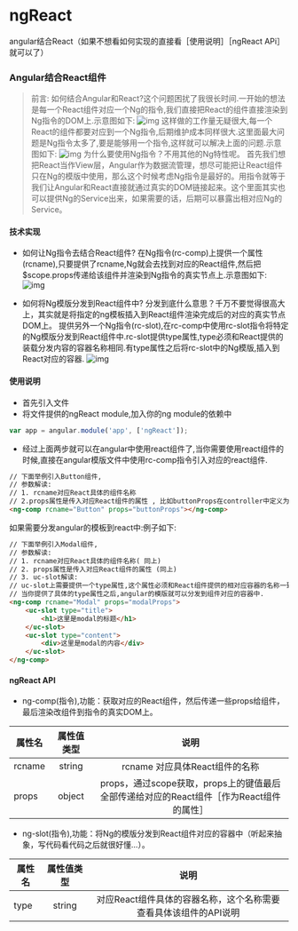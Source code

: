 # ngReact
angular结合React（如果不想看如何实现的直接看［使用说明］［ngReact APi］就可以了）
###  Angular结合React组件
>  前言: 如何结合Angular和React?这个问题困扰了我很长时间.一开始的想法是每一个React组件对应一个Ng的指令,我们直接把React的组件直接渲染到Ng指令的DOM上.示意图如下:
![img](http://chuantu.biz/t5/23/1469624737x3738746535.jpg)
这样做的工作量无疑很大,每一个React的组件都要对应到一个Ng指令,后期维护成本同样很大.这里面最大问题是Ng指令太多了,要是能够用一个指令,这样就可以解决上面的问题.示意图如下:
![img](http://chuantu.biz/t5/23/1469624946x3738746535.jpg)
为什么要使用Ng指令？不用其他的Ng特性呢。
首先我们想把React当作View层，Angular作为数据流管理，想尽可能把让React组件只在Ng的模版中使用，那么这个时候考虑Ng指令是最好的。用指令就等于我们让Angular和React直接就通过真实的DOM链接起来。这个里面其实也可以提供Ng的Service出来，如果需要的话，后期可以暴露出相对应Ng的Service。


####  技术实现
*  如何让Ng指令去结合React组件?
在Ng指令(rc-comp)上提供一个属性(rcname),只要提供了rcname,Ng就会去找到对应的React组件,然后把$scope.props传递给该组件并渲染到Ng指令的真实节点上.示意图如下:
![img](http://chuantu.biz/t5/23/1469625991x3738746535.jpg)

*  如何将Ng模版分发到React组件中?
分发到底什么意思？千万不要觉得很高大上，其实就是将指定的ng模板插入到React组件渲染完成后的对应的真实节点DOM上。
提供另外一个Ng指令(rc-slot),在rc-comp中使用rc-slot指令将特定的Ng模版分发到React组件中.rc-slot提供type属性,type必须和React提供的装载分发内容的容器名称相同.有type属性之后将rc-slot中的Ng模版,插入到React对应的容器.
![img](http://chuantu.biz/t5/23/1469629289x3738746595.png)

####  使用说明
*   首先引入文件
*   将文件提供的ngReact module,加入你的ng module的依赖中
```js
var app = angular.module('app', ['ngReact']);
```
*   经过上面两步就可以在angular中使用react组件了,当你需要使用react组件的时候,直接在angular模版文件中使用rc-comp指令引入对应的react组件.
```html
// 下面举例引入Button组件,
// 参数解读:
// 1. rcname对应React具体的组件名称
// 2.props属性是传入对应React组件的属性 , 比如buttonProps在controller中定义为: {type: 'primary', handleClick: function(){...}};那么对应传入组件的属性是type 和handleClick
<ng-comp rcname="Button" props="buttonProps"></ng-comp>
```
如果需要分发angular的模板到react中:例子如下:
```html
// 下面举例引入Modal组件,
// 参数解读:
// 1. rcname对应React具体的组件名称( 同上)
// 2. props属性是传入对应React组件的属性 (同上)
// 3. uc-slot解读:
// uc-slot上需要提供一个type属性,这个属性必须和React组件提供的相对应容器的名称一致(这里容器名称会在React组件的API中说明,当你使用具体React组件的时候,一定要仔细查看对应的API)
// 当你提供了具体的type属性之后,angular的模版就可以分发到组件对应的容器中.
<ng-comp rcname="Modal" props="modalProps">
    <uc-slot type="title">
        <h1>这里是modal的标题</h1>
    </uc-slot>
    <uc-slot type="content">
        <div>这里是modal的内容</div>
    </uc-slot>
</ng-comp>
```

####   ngReact API
*   ng-comp(指令),功能：获取对应的React组件，然后传递一些props给组件，最后渲染改组件到指令的真实DOM上。

| 属性名        | 属性值类型    | 说明                           |
| ------------- |:-------------:| :-----------------------------:|
| rcname        | string        | rcname 对应具体React组件的名称 |
| props         | object        | props，通过scope获取，props上的键值最后全部传递给对应的React组件［作为React组件的属性］|

*   ng-slot(指令),功能：将Ng的模版分发到React组件对应的容器中（听起来抽象，写代码看代码之后就很好懂...）。

| 属性名        | 属性值类型    | 说明                           |
| ------------- |:-------------:| :-----------------------------:|
| type          | string        | 对应React组件具体的容器名称，这个名称需要查看具体该组件的API说明 |
